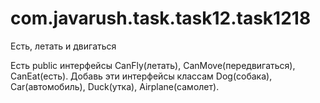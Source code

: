 # com.javarush.task.task12.task1218
Есть, летать и двигаться


Есть public интерфейсы CanFly(летать), CanMove(передвигаться), CanEat(есть).
Добавь эти интерфейсы классам Dog(собака), Car(автомобиль), Duck(утка), Airplane(самолет).
